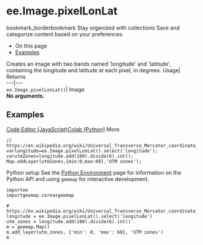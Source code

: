  
#  ee.Image.pixelLonLat 
bookmark_borderbookmark Stay organized with collections  Save and categorize content based on your preferences.
  * On this page
  * [Examples](https://developers.google.com/earth-engine/apidocs/ee-image-pixellonlat#examples)


Creates an image with two bands named 'longitude' and 'latitude', containing the longitude and latitude at each pixel, in degrees. 
Usage| Returns  
---|---  
`ee.Image.pixelLonLat()`| Image  
**No arguments.**
## Examples
[Code Editor (JavaScript)](https://developers.google.com/earth-engine/apidocs/ee-image-pixellonlat#code-editor-javascript-sample)[Colab (Python)](https://developers.google.com/earth-engine/apidocs/ee-image-pixellonlat#colab-python-sample) More
```
// https://en.wikipedia.org/wiki/Universal_Transverse_Mercator_coordinate_system
varlongitude=ee.Image.pixelLonLat().select('longitude');
varutmZones=longitude.add(180).divide(6).int();
Map.addLayer(utmZones,{min:0,max:60},'UTM zones');
```
Python setup
See the [ Python Environment](https://developers.google.com/earth-engine/guides/python_install) page for information on the Python API and using `geemap` for interactive development.
```
importee
importgeemap.coreasgeemap
```
```
# https://en.wikipedia.org/wiki/Universal_Transverse_Mercator_coordinate_system
longitude = ee.Image.pixelLonLat().select('longitude')
utm_zones = longitude.add(180).divide(6).int()
m = geemap.Map()
m.add_layer(utm_zones, {'min': 0, 'max': 60}, 'UTM zones')
m
```

